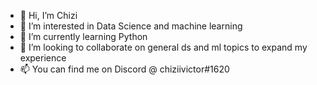 - 👋 Hi, I’m Chizi
- 👀 I’m interested in Data Science and machine learning
- 🌱 I’m currently learning Python
- 💞️ I’m looking to collaborate on general ds and ml topics to expand my experience
- 📫 You can find me on Discord @ chiziivictor#1620

<!---
Chiziivictor/Chiziivictor is a ✨ special ✨ repository because its `README.md` (this file) appears on your GitHub profile.
You can click the Preview link to take a look at your changes.
--->
